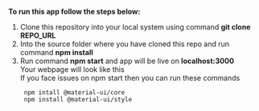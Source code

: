 <b>To run this app follow the steps below:</b>
<ol>
<li>Clone this repository into your local system using command 
  <b> git clone REPO_URL
  </b>
</li>
  <li>Into the source folder where you have cloned this repo
    and run  command 
    <b>npm install</b>
    
  </li>
  <li>Run command <b>npm start</b> and app will be live on <b>localhost:3000</b>
  </li>
  <div>Your webpage will look like this</div>
  
 <div>
   If you face issues on npm start then you can run these commands
   
     npm intall @material-ui/core
     npm install @material-ui/style
   
  </div>
 

